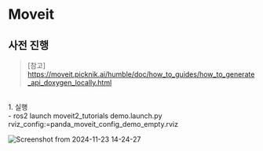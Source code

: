# Moveit
## 사전 진행
> [참고] https://moveit.picknik.ai/humble/doc/how_to_guides/how_to_generate_api_doxygen_locally.html
<br/> 
1. 실행 <br/> 
   - ros2 launch moveit2_tutorials demo.launch.py rviz_config:=panda_moveit_config_demo_empty.rviz
  


![Screenshot from 2024-11-23 14-24-27](https://github.com/user-attachments/assets/0ca170b1-7c3e-4e24-947f-893ea1bad006)
